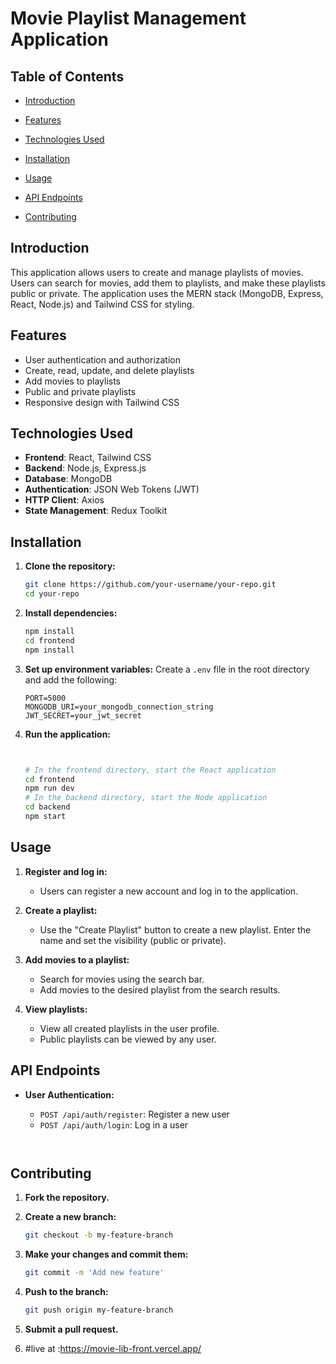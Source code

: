 # Movie Playlist Management Application

## Table of Contents
- [Introduction](#introduction)
- [Features](#features)
- [Technologies Used](#technologies-used)
- [Installation](#installation)
- [Usage](#usage)
- [API Endpoints](#api-endpoints)

- [Contributing](#contributing)


## Introduction
This application allows users to create and manage playlists of movies. Users can search for movies, add them to playlists, and make these playlists public or private. The application uses the MERN stack (MongoDB, Express, React, Node.js) and Tailwind CSS for styling.

## Features
- User authentication and authorization
- Create, read, update, and delete playlists
- Add movies to playlists
- Public and private playlists
- Responsive design with Tailwind CSS

## Technologies Used
- **Frontend**: React, Tailwind CSS
- **Backend**: Node.js, Express.js
- **Database**: MongoDB
- **Authentication**: JSON Web Tokens (JWT)
- **HTTP Client**: Axios
- **State Management**: Redux Toolkit

## Installation
1. **Clone the repository:**
    ```bash
    git clone https://github.com/your-username/your-repo.git
    cd your-repo
    ```

2. **Install dependencies:**
    ```bash
    npm install
    cd frontend
    npm install
    ```

3. **Set up environment variables:**
    Create a `.env` file in the root directory and add the following:
    ```env
    PORT=5000
    MONGODB_URI=your_mongodb_connection_string
    JWT_SECRET=your_jwt_secret
    ```

4. **Run the application:**
    ```bash
    

    # In the frontend directory, start the React application
    cd frontend
    npm run dev
    # In the backend directory, start the Node application
    cd backend
    npm start
    ```

## Usage
1. **Register and log in:**
    - Users can register a new account and log in to the application.
    
2. **Create a playlist:**
    - Use the "Create Playlist" button to create a new playlist. Enter the name and set the visibility (public or private).

3. **Add movies to a playlist:**
    - Search for movies using the search bar.
    - Add movies to the desired playlist from the search results.

4. **View playlists:**
    - View all created playlists in the user profile.
    - Public playlists can be viewed by any user.

## API Endpoints
- **User Authentication:**
    - `POST /api/auth/register`: Register a new user
    - `POST /api/auth/login`: Log in a user



    ```


## Contributing
1. **Fork the repository.**
2. **Create a new branch:**
    ```bash
    git checkout -b my-feature-branch
    ```
3. **Make your changes and commit them:**
    ```bash
    git commit -m 'Add new feature'
    ```
4. **Push to the branch:**
    ```bash
    git push origin my-feature-branch
    ```
5. **Submit a pull request.**

6. #live at :https://movie-lib-front.vercel.app/



